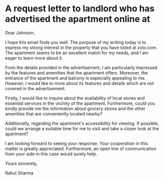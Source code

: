 # A request letter to landlord who has advertised the apartment online at <website>

Dear Johnson, 

I hope this email finds you well. The purpose of my writing today is to express my strong interest in the property that you have listed at zolo.com.
The apartment seems to be an excellent match for my needs, and I am eager to learn more about it. 

From the details provided in the advertisement, I am particularly impressed by the features and amenities that the apartment offers.
Moreover, the entrance of the apartment and balcony is especially appealing to me. However, I would like to more about its features and details which are not covered in the advertisement.

Firstly, I would like to inquire about the availability of local stores and essential services in the vicinity of the apartment.
Furthermore, could you kindly provide me the information about grocery stores and the other amenities that are conveniently located nearby?

Additionally, regarding the apartment's accessibility for viewing. If possible, could we arrange a suitable time for me to visit and take a closer look at the apartment?

I am looking forward to seeing your response. Your cooperation in this matter is greatly appreciated. 
Furthermore, an open line of communication from your side in this case would surely help.  

Yours sincerely,

Rahul Sharma 
